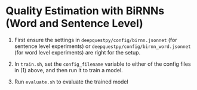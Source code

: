 # Quality Estimation with BiRNNs (Word and Sentence Level)

1. First ensure the settings in `deepquestpy/config/birnn.jsonnet` (for sentence level experiments) or 
   `deepquestpy/config/birnn_word.jsonnet` (for word level experiments) are right for the setup.
   
2. In `train.sh`, set the `config_filename` variable to either of the config files in (1) above, and then run it to train a model.
   
3. Run `evaluate.sh` to evaluate the trained model